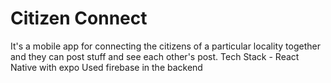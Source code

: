 # Citizen Connect
It's a mobile app for connecting the citizens of a particular locality together and they can post stuff and see each other's post.
Tech Stack - 
React Native with expo
Used firebase in the backend
